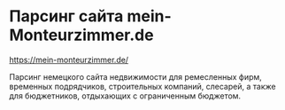 # Парсинг сайта mein-Monteurzimmer.de
https://mein-monteurzimmer.de/ 

Парсинг немецкого сайта недвижимости для ремесленных фирм, временных подрядчиков, строительных компаний, слесарей, а также для бюджетников, отдыхающих с ограниченным бюджетом.
